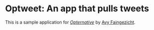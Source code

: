 # Optweet: An app that pulls tweets

This is a sample application for
[*Opternative*](http://www.opternative.com/)
by [Avy Faingezicht](http://www.faingezicht.com/).
